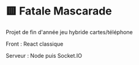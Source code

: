 # 🟨 Fatale Mascarade

Projet de fin d'année jeu hybride cartes/téléphone


Front : React classique

Serveur : Node puis Socket.IO
